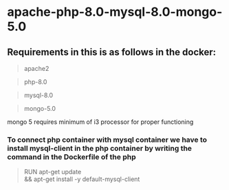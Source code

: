 # apache-php-8.0-mysql-8.0-mongo-5.0
## Requirements in this is as follows in the docker:
>apache2

>php-8.0

>mysql-8.0

>mongo-5.0

mongo 5 requires minimum of i3 processor for proper functioning

### To connect php container with mysql container we have to install mysql-client in the php container by writing the command in the Dockerfile of the php

>RUN apt-get update \
    && apt-get install -y default-mysql-client
